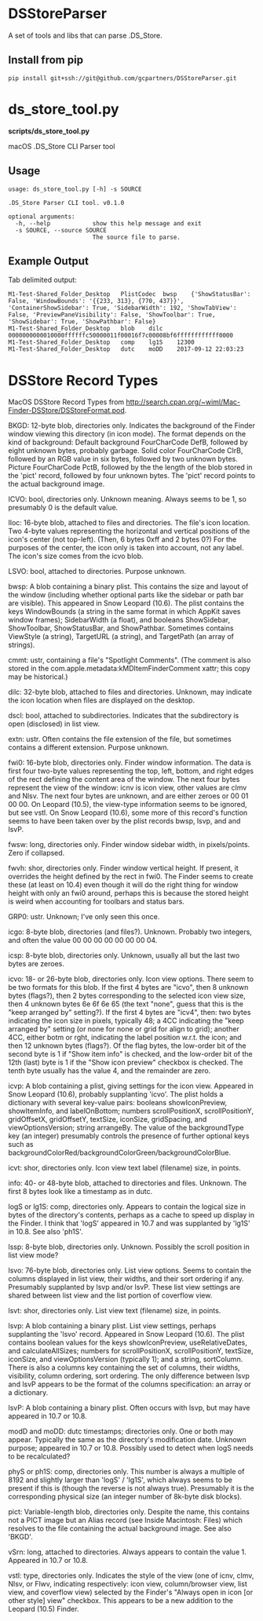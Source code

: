 # DSStoreParser
A set of tools and libs that can parse .DS_Store.

## Install from pip
`pip install git+ssh://git@github.com/gcpartners/DSStoreParser.git`

# ds_store_tool.py
**scripts/ds_store_tool.py**

macOS .DS_Store CLI Parser tool

## Usage
```
usage: ds_store_tool.py [-h] -s SOURCE

.DS_Store Parser CLI tool. v0.1.0

optional arguments:
  -h, --help            show this help message and exit
  -s SOURCE, --source SOURCE
                        The source file to parse.
```

## Example Output
Tab delimited output:
```
M1-Test-Shared_Folder_Desktop	PlistCodec	bwsp	{'ShowStatusBar': False, 'WindowBounds': '{{233, 313}, {770, 437}}', 'ContainerShowSidebar': True, 'SidebarWidth': 192, 'ShowTabView': False, 'PreviewPaneVisibility': False, 'ShowToolbar': True, 'ShowSidebar': True, 'ShowPathbar': False}
M1-Test-Shared_Folder_Desktop	blob	dilc	0000000000010000ffffffc50000011f00016f7c00008bf6ffffffffffff0000
M1-Test-Shared_Folder_Desktop	comp	lg1S	12300
M1-Test-Shared_Folder_Desktop	dutc	moDD	2017-09-12 22:03:23
```

# DSStore Record Types
MacOS DSStore Record Types from http://search.cpan.org/~wiml/Mac-Finder-DSStore/DSStoreFormat.pod.


BKGD:	 12-byte blob, directories only. Indicates the background of the Finder window viewing this directory (in icon mode). The format depends on the kind of background: Default background FourCharCode DefB, followed by eight unknown bytes, probably garbage. Solid color FourCharCode ClrB, followed by an RGB value in six bytes, followed by two unknown bytes. Picture FourCharCode PctB, followed by the the length of the blob stored in the 'pict' record, followed by four unknown bytes. The 'pict' record points to the actual background image.


ICVO:	 bool, directories only. Unknown meaning. Always seems to be 1, so presumably 0 is the default value.


Iloc:	 16-byte blob, attached to files and directories. The file's icon location. Two 4-byte values representing the horizontal and vertical positions of the icon's center (not top-left). (Then, 6 bytes 0xff and 2 bytes 0?) For the purposes of the center, the icon only is taken into account, not any label. The icon's size comes from the icvo blob.


LSVO:	 bool, attached to directories. Purpose unknown.


bwsp:	 A blob containing a binary plist. This contains the size and layout of the window (including whether optional parts like the sidebar or path bar are visible). This appeared in Snow Leopard (10.6). The plist contains the keys WindowBounds (a string in the same format in which AppKit saves window frames); SidebarWidth (a float), and booleans ShowSidebar, ShowToolbar, ShowStatusBar, and ShowPathbar. Sometimes contains ViewStyle (a string), TargetURL (a string), and TargetPath (an array of strings).


cmmt:	 ustr, containing a file's "Spotlight Comments". (The comment is also stored in the com.apple.metadata:kMDItemFinderComment xattr; this copy may be historical.)


dilc:	 32-byte blob, attached to files and directories. Unknown, may indicate the icon location when files are displayed on the desktop.


dscl:	 bool, attached to subdirectories. Indicates that the subdirectory is open (disclosed) in list view.


extn:	 ustr. Often contains the file extension of the file, but sometimes contains a different extension. Purpose unknown.


fwi0:	 16-byte blob, directories only. Finder window information. The data is first four two-byte values representing the top, left, bottom, and right edges of the rect defining the content area of the window. The next four bytes represent the view of the window: icnv is icon view, other values are clmv and Nlsv. The next four bytes are unknown, and are either zeroes or 00 01 00 00. On Leopard (10.5), the view-type information seems to be ignored, but see vstl. On Snow Leopard (10.6), some more of this record's function seems to have been taken over by the plist records bwsp, lsvp, and and lsvP.


fwsw:	 long, directories only. Finder window sidebar width, in pixels/points. Zero if collapsed.


fwvh:	 shor, directories only. Finder window vertical height. If present, it overrides the height defined by the rect in fwi0. The Finder seems to create these (at least on 10.4) even though it will do the right thing for window height with only an fwi0 around, perhaps this is because the stored height is weird when accounting for toolbars and status bars.


GRP0:	 ustr. Unknown; I've only seen this once.


icgo:	 8-byte blob, directories (and files?). Unknown. Probably two integers, and often the value 00 00 00 00 00 00 00 04.


icsp:	 8-byte blob, directories only. Unknown, usually all but the last two bytes are zeroes.


icvo:	 18- or 26-byte blob, directories only. Icon view options. There seem to be two formats for this blob. If the first 4 bytes are "icvo", then 8 unknown bytes (flags?), then 2 bytes corresponding to the selected icon view size, then 4 unknown bytes 6e 6f 6e 65 (the text "none", guess that this is the "keep arranged by" setting?). If the first 4 bytes are "icv4", then: two bytes indicating the icon size in pixels, typically 48; a 4CC indicating the "keep arranged by" setting (or none for none or grid for align to grid); another 4CC, either botm or rght, indicating the label position w.r.t. the icon; and then 12 unknown bytes (flags?). Of the flag bytes, the low-order bit of the second byte is 1 if "Show item info" is checked, and the low-order bit of the 12th (last) byte is 1 if the "Show icon preview" checkbox is checked. The tenth byte usually has the value 4, and the remainder are zero.


icvp:	 A blob containing a plist, giving settings for the icon view. Appeared in Snow Leopard (10.6), probably supplanting 'icvo'. The plist holds a dictionary with several key-value pairs: booleans showIconPreview, showItemInfo, and labelOnBottom; numbers scrollPositionX, scrollPositionY, gridOffsetX, gridOffsetY, textSize, iconSize, gridSpacing, and viewOptionsVersion; string arrangeBy. The value of the backgroundType key (an integer) presumably controls the presence of further optional keys such as backgroundColorRed/backgroundColorGreen/backgroundColorBlue.


icvt:	 shor, directories only. Icon view text label (filename) size, in points.


info:	 40- or 48-byte blob, attached to directories and files. Unknown. The first 8 bytes look like a timestamp as in dutc.


logS or lg1S:	 comp, directories only. Appears to contain the logical size in bytes of the directory's contents, perhaps as a cache to speed up display in the Finder. I think that 'logS' appeared in 10.7 and was supplanted by 'lg1S' in 10.8. See also 'ph1S'.


lssp:	 8-byte blob, directories only. Unknown. Possibly the scroll position in list view mode?


lsvo:	 76-byte blob, directories only. List view options. Seems to contain the columns displayed in list view, their widths, and their sort ordering if any. Presumably supplanted by lsvp and/or lsvP. These list view settings are shared between list view and the list portion of coverflow view.


lsvt:	 shor, directories only. List view text (filename) size, in points.


lsvp:	 A blob containing a binary plist. List view settings, perhaps supplanting the 'lsvo' record. Appeared in Snow Leopard (10.6). The plist contains boolean values for the keys showIconPreview, useRelativeDates, and calculateAllSizes; numbers for scrollPositionX, scrollPositionY, textSize, iconSize, and viewOptionsVersion (typically 1); and a string, sortColumn. There is also a columns key containing the set of columns, their widths, visibility, column ordering, sort ordering. The only difference between lsvp and lsvP appears to be the format of the columns specification: an array or a dictionary.


lsvP:	 A blob containing a binary plist. Often occurs with lsvp, but may have appeared in 10.7 or 10.8.


modD and moDD:	 dutc timestamps; directories only. One or both may appear. Typically the same as the directory's modification date. Unknown purpose; appeared in 10.7 or 10.8. Possibly used to detect when logS needs to be recalculated?


phyS or ph1S:	 comp, directories only. This number is always a multiple of 8192 and slightly larger than 'logS' / 'lg1S', which always seems to be present if this is (though the reverse is not always true). Presumably it is the corresponding physical size (an integer number of 8k-byte disk blocks).


pict:	 Variable-length blob, directories only. Despite the name, this contains not a PICT image but an Alias record (see Inside Macintosh: Files) which resolves to the file containing the actual background image. See also 'BKGD'.


vSrn:	 long, attached to directories. Always appears to contain the value 1. Appeared in 10.7 or 10.8.


vstl:	 type, directories only. Indicates the style of the view (one of icnv, clmv, Nlsv, or Flwv, indicating respectively: icon view, column/browser view, list view, and coverflow view) selected by the Finder's "Always open in icon [or other style] view" checkbox. This appears to be a new addition to the Leopard (10.5) Finder.





